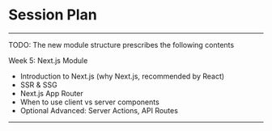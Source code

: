 # Session Plan

----

TODO: The new module structure prescribes the following contents

Week 5: Next.js Module
- Introduction to Next.js (why Next.js, recommended by React)
- SSR & SSG
- Next.js App Router
- When to use client vs server components
- Optional Advanced: Server Actions, API Routes

----

